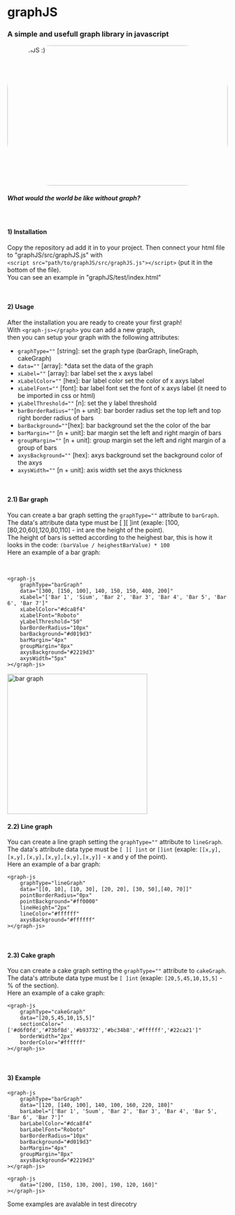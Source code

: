 # graphJS

### A simple and usefull graph library in javascript

<img src="https://i.ytimg.com/vi/d21Kaok1zZw/maxresdefault.jpg" alt="graphJS :)" style="width:100%;height:320px;border-radius:100px;"/>

##### What would the world be like without graph?

<br>

#### 1) Installation

Copy the repository ad add it in to your project. Then connect your html file to "graphJS/src/graphJS.js" with <br>
```<script src="path/to/graphJS/src/graphJS.js"></script>``` (put it in the bottom of the file). <br>
You can see an example in "graphJS/test/index.html"

<br>

#### 2) Usage

After the installation you are ready to create your first graph! <br>
With ```<graph-js></graph>``` you can add a new graph, <br>
then you can setup your graph with the following attributes:
- ```graphType=""``` [string]: set the graph type (barGraph, lineGraph, cakeGraph)
- ```data=""``` [array]: *data set the data of the graph
- ```xLabel=""``` [array]: bar label set the x axys label
- ```xLabelColor=""``` [hex]: bar label color set the color of x axys label
- ```xLabelFont=""``` [font]: bar label font set the font of x axys label (it need to be imported in css or html)
- ```yLabelThreshold=""``` [n]: set the y label threshold
- ```barBorderRadius=""```[n + unit]: bar border radius set the top left and top right border radius of bars
- ```barBackground=""```[hex]: bar background set the the color of the bar
- ```barMargin=""``` [n + unit]: bar margin set the left and right margin of bars
- ```groupMargin=""``` [n + unit]: group margin set the left and right margin of a group of bars
- ```axysBackground=""``` [hex]: axys background set the background color of the axys
- ```axysWidth=""``` [n + unit]: axis width set the axys thickness

<br>

#### 2.1) Bar graph

You can create a bar graph setting the ```graphType=""``` attribute to ```barGraph```. <br>
The data's attribute data type must be [ ][ ]int (exaple: [100,[80,20,60],120,80,110] - int are the height of the point). <br>
The height of bars is setted according to the heighest bar, this is how it looks in the code: ```(barValue / heighestBarValue) * 100``` <br>
Here an example of a bar graph: 

<br>

```
<graph-js
    graphType="barGraph"
    data="[300, [150, 100], 140, 150, 150, 400, 200]"
    xLabel="['Bar 1', 'Sium', 'Bar 2', 'Bar 3', 'Bar 4', 'Bar 5', 'Bar 6', 'Bar 7']"
    xLabelColor="#dca8f4"
    xLabelFont="Roboto"
    yLabelThreshold="50"
    barBorderRadius="10px"
    barBackground="#d019d3"
    barMargin="4px"
    groupMargin="8px"
    axysBackground="#2219d3"
    axysWidth="5px"
></graph-js>
```

<img src="https://github.com/s3rgi0s/graphJS/blob/main/img/1.png?raw=true" alt="bar graph" style="width:320px;"/>

<br>

#### 2.2) Line graph

You can create a line graph setting the ```graphType=""``` attribute to ```lineGraph```. <br>
The data's attribute data type must be ```[ ][ ]int``` or ```[]int``` (exaple: ```[[x,y],[x,y],[x,y],[x,y],[x,y],[x,y]]``` - x and y of the point). <br>
Here an example of a bar graph: <br>
```
<graph-js
    graphType="lineGraph"
    data="[[0, 10], [10, 30], [20, 20], [30, 50],[40, 70]]"
    pointBorderRadius="0px"
    pointBackground="#ff0000"
    lineHeight="2px"
    lineColor="#ffffff"
    axysBackground="#ffffff"
></graph-js>
```

<br>

#### 2.3) Cake graph

You can create a cake graph setting the ```graphType=""``` attribute to ```cakeGraph```. <br>
The data's attribute data type must be ```[ ]int``` (exaple: ```[20,5,45,10,15,5]``` - % of the section). <br>
Here an example of a cake graph: <br>
```
<graph-js
    graphType="cakeGraph"
    data="[20,5,45,10,15,5]"
    sectionColor="['#d6f0fd','#73bf8d','#b93732','#bc34b8','#ffffff','#22ca21']"
    borderWidth="2px"
    borderColor="#ffffff"
></graph-js>
```

<br>

#### 3) Example

```
<graph-js
    graphType="barGraph"
    data="[120, [140, 100], 140, 100, 160, 220, 180]"
    barLabel="['Bar 1', 'Suum', 'Bar 2', 'Bar 3', 'Bar 4', 'Bar 5', 'Bar 6', 'Bar 7']"
    barLabelColor="#dca8f4"
    barLabelFont="Roboto"
    barBorderRadius="10px"
    barBackground="#d019d3"
    barMargin="4px"
    groupMargin="8px"
    axysBackground="#2219d3"
></graph-js>
```
```
<graph-js
    data="[200, [150, 130, 200], 190, 120, 160]"
></graph-js>
```

Some examples are avalable in test direcotry
